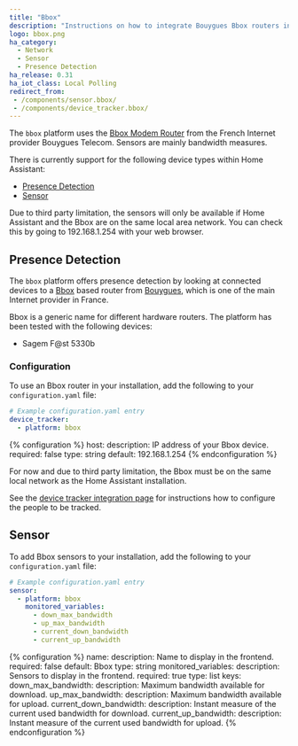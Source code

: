 ```yaml
---
title: "Bbox"
description: "Instructions on how to integrate Bouygues Bbox routers into Home Assistant."
logo: bbox.png
ha_category:
  - Network
  - Sensor
  - Presence Detection
ha_release: 0.31
ha_iot_class: Local Polling
redirect_from:
 - /components/sensor.bbox/
 - /components/device_tracker.bbox/
---
```


The `bbox` platform uses the [Bbox Modem Router](https://fr.wikipedia.org/wiki/Bbox/) from the French Internet provider Bouygues Telecom. Sensors are mainly bandwidth measures.

There is currently support for the following device types within Home Assistant:

- [Presence Detection](#presence-detection)
- [Sensor](#sensor)

<p class='note warning'>
Due to third party limitation, the sensors will only be available if Home Assistant and the Bbox are on the same local area network. You can check this by going to 192.168.1.254 with your web browser.
</p>

## Presence Detection

The `bbox` platform offers presence detection by looking at connected devices to a [Bbox](https://fr.wikipedia.org/wiki/Bbox) based router from [Bouygues](https://www.bouyguestelecom.fr/), which is one of the main Internet provider in France.

Bbox is a generic name for different hardware routers. The platform has been tested with the following devices:

- Sagem F@st 5330b

### Configuration

To use an Bbox router in your installation, add the following to your `configuration.yaml` file:

```yaml
# Example configuration.yaml entry
device_tracker:
  - platform: bbox
```

{% configuration %}
host:
  description: IP address of your Bbox device.
  required: false
  type: string
  default: 192.168.1.254
{% endconfiguration %}


<p class='note warning'>
For now and due to third party limitation, the Bbox must be on the same local network as the Home Assistant installation.
</p>

See the [device tracker integration page](/components/device_tracker/) for instructions how to configure the people to be tracked.

## Sensor

To add Bbox sensors to your installation, add the following to your `configuration.yaml` file:

```yaml
# Example configuration.yaml entry
sensor:
  - platform: bbox
    monitored_variables:
      - down_max_bandwidth
      - up_max_bandwidth
      - current_down_bandwidth
      - current_up_bandwidth
```

{% configuration %}
name:
  description: Name to display in the frontend.
  required: false
  default: Bbox
  type: string
monitored_variables:
  description: Sensors to display in the frontend.
  required: true
  type: list
  keys:
    down_max_bandwidth:
      description: Maximum bandwidth available for download.
    up_max_bandwidth:
      description: Maximum bandwidth available for upload.
    current_down_bandwidth:
      description: Instant measure of the current used bandwidth for download.
    current_up_bandwidth:
      description: Instant measure of the current used bandwidth for upload.
{% endconfiguration %}